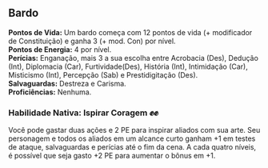## Bardo <a id="bardo"></a>

**Pontos de Vida:** Um bardo começa com 12 pontos de vida (+ modificador de Constituição) e ganha 3 (+ mod. Con) por nível.</br>
**Pontos de Energia:** 4 por nível.</br>
**Perícias:** Enganação, mais 3 a sua escolha entre Acrobacia (Des), Dedução (Int), Diplomacia (Car), Furtividade(Des), História (Int), Intimidação (Car), Misticismo (Int), Percepção (Sab) e Prestidigitação (Des).</br>
**Salvaguardas:** Destreza e Carisma.</br>
**Proficiências:** Nenhuma.</br>

### Habilidade Nativa: Ispirar Coragem ✊✊
Você pode gastar duas ações e 2 PE para inspirar aliados com sua arte. Seu personagem e todos os aliados em um alcance curto ganham +1 em testes de ataque, salvaguardas e perícias até o fim da cena. A cada quatro níveis, é possível que seja gasto +2 PE para aumentar o bônus em +1.
